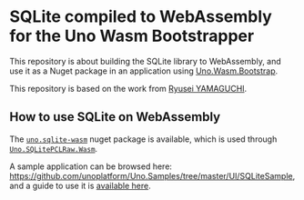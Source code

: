 # SQLite compiled to WebAssembly for the Uno Wasm Bootstrapper

This repository is about building the SQLite library to WebAssembly, and use it as
a Nuget package in an application using [Uno.Wasm.Bootstrap](https://github.com/nventive/Uno.Wasm.Bootstrap).

This repository is based on the work from [Ryusei YAMAGUCHI](https://github.com/mandel59/sqlite-wasm).

## How to use SQLite on WebAssembly

The [`uno.sqlite-wasm`](https://www.nuget.org/packages/Uno.sqlite-wasm) nuget package is available, which is used through [`Uno.SQLitePCLRaw.Wasm`](https://github.com/unoplatform/Uno.SQLitePCLRaw.Wasm).

A sample application can be browsed here: https://github.com/unoplatform/Uno.Samples/tree/master/UI/SQLiteSample, and a guide to use it is [available here](https://github.com/unoplatform/Uno.SQLitePCLRaw.Wasm#usage).